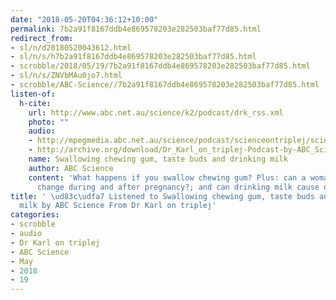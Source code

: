 ```yaml
---
date: "2018-05-20T04:36:12+10:00"
permalink: 7b2a91f8167ddb4e869578203e282503baf77d85.html
redirect_from:
- sl/n/d20180520043612.html
- sl/n/s/h7b2a91f8167ddb4e869578203e282503baf77d85.html
- scrobble/2018/05/19/7b2a91f8167ddb4e869578203e282503baf77d85.html
- sl/n/s/ZNVbMAu0jo7.html
- scrobble/ABC-Science//7b2a91f8167ddb4e869578203e282503baf77d85.html
listen-of:
  h-cite:
    url: http://www.abc.net.au/science/k2/podcast/drk_rss.xml
    photo: ""
    audio:
    - http://mpegmedia.abc.net.au/science/podcast/scienceontriplej/scienceontriplej20120301.mp3
    - http://archive.org/download/Dr_Karl_on_triplej-Podcast-by-ABC_Science/Swallowing_chewing_gum_taste_buds_and_drinking_milk.mp3
    name: Swallowing chewing gum, taste buds and drinking milk
    author: ABC Science
    content: 'What happens if you swallow chewing gum? Plus: can a woman''s tastebuds
      change during and after pregnancy?; and can drinking milk cause osteoporosis?'
title: ' \ud83c\udfa7 Listened to Swallowing chewing gum, taste buds and drinking
  milk by ABC Science From Dr Karl on triplej'
categories:
- scrobble
- audio
- Dr Karl on triplej
- ABC Science
- May
- 2018
- 19
---
```


